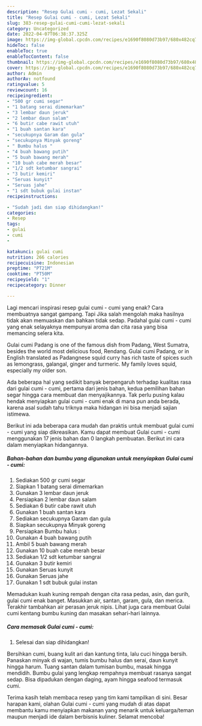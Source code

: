```yaml
---
description: "Resep Gulai cumi - cumi, Lezat Sekali"
title: "Resep Gulai cumi - cumi, Lezat Sekali"
slug: 383-resep-gulai-cumi-cumi-lezat-sekali
category: Uncategorized
date: 2022-04-07T06:38:37.325Z
image: https://img-global.cpcdn.com/recipes/e1690f8080d73b97/680x482cq70/gulai-cumi-cumi-foto-resep-utama.jpg
hideToc: false
enableToc: true
enableTocContent: false
thumbnail: https://img-global.cpcdn.com/recipes/e1690f8080d73b97/680x482cq70/gulai-cumi-cumi-foto-resep-utama.jpg
cover: https://img-global.cpcdn.com/recipes/e1690f8080d73b97/680x482cq70/gulai-cumi-cumi-foto-resep-utama.jpg
author: Admin
authorAv: notfound
ratingvalue: 5
reviewcount: 16
recipeingredient:
- "500 gr cumi segar"
- "1 batang serai dimemarkan"
- "3 lembar daun jeruk"
- "2 lembar daun salam"
- "6 butir cabe rawit utuh"
- "1 buah santan kara"
- "secukupnya Garam dan gula"
- "secukupnya Minyak goreng"
- " Bumbu halus "
- "4 buah bawang putih"
- "5 buah bawang merah"
- "10 buah cabe merah besar"
- "1/2 sdt ketumbar sangrai"
- "3 butir kemiri"
- "Seruas kunyit"
- "Seruas jahe"
- "1 sdt bubuk gulai instan"
recipeinstructions:

- "Sudah jadi dan siap dihidangkan!"
categories:
- Resep
tags:
- gulai
- cumi
- 

katakunci: gulai cumi  
nutrition: 266 calories
recipecuisine: Indonesian
preptime: "PT21M"
cooktime: "PT50M"
recipeyield: "1"
recipecategory: Dinner

---
```



Lagi mencari inspirasi resep gulai cumi - cumi yang enak? Cara membuatnya sangat gampang. Tapi Jika salah mengolah maka hasilnya tidak akan memuaskan dan bahkan tidak sedap. Padahal gulai cumi - cumi yang enak selayaknya mempunyai aroma dan cita rasa yang bisa memancing selera kita.


Gulai cumi Padang is one of the famous dish from Padang, West Sumatra, besides the world most delicious food, Rendang. Gulai cumi Padang, or in English translated as Padangnese squid curry has rich taste of spices such as lemongrass, galangal, ginger and turmeric. My family loves squid, especially my older son.

Ada beberapa hal yang sedikit banyak berpengaruh terhadap kualitas rasa dari gulai cumi - cumi, pertama dari jenis bahan, kedua pemilihan bahan segar hingga cara membuat dan menyajikannya. Tak perlu pusing kalau hendak menyiapkan gulai cumi - cumi enak di mana pun anda berada, karena asal sudah tahu triknya maka hidangan ini bisa menjadi sajian istimewa.


Berikut ini ada beberapa cara mudah dan praktis untuk membuat gulai cumi - cumi yang siap dikreasikan. Kamu dapat membuat Gulai cumi - cumi menggunakan 17 jenis bahan dan 0 langkah pembuatan. Berikut ini cara dalam menyiapkan hidangannya.

<!--inarticleads1-->

##### Bahan-bahan dan bumbu yang digunakan untuk menyiapkan Gulai cumi - cumi:

1. Sediakan 500 gr cumi segar
1. Siapkan 1 batang serai dimemarkan
1. Gunakan 3 lembar daun jeruk
1. Persiapkan 2 lembar daun salam
1. Sediakan 6 butir cabe rawit utuh
1. Gunakan 1 buah santan kara
1. Sediakan secukupnya Garam dan gula
1. Siapkan secukupnya Minyak goreng
1. Persiapkan  Bumbu halus :
1. Gunakan 4 buah bawang putih
1. Ambil 5 buah bawang merah
1. Gunakan 10 buah cabe merah besar
1. Sediakan 1/2 sdt ketumbar sangrai
1. Gunakan 3 butir kemiri
1. Gunakan Seruas kunyit
1. Gunakan Seruas jahe
1. Gunakan 1 sdt bubuk gulai instan


Memadukan kuah kuning rempah dengan cita rasa pedas, asin, dan gurih, gulai cumi enak banget. Masukkan air, santan, garam, gula, dan merica. Terakhir tambahkan air perasan jeruk nipis. Lihat juga cara membuat Gulai cumi kentang bumbu kuning dan masakan sehari-hari lainnya. 

<!--inarticleads2-->

##### Cara memasak Gulai cumi - cumi:


1. Selesai dan siap dihidangkan!

Bersihkan cumi, buang kulit ari dan kantung tinta, lalu cuci hingga bersih. Panaskan minyak di wajan, tumis bumbu halus dan serai, daun kunyit hingga harum. Tuang santan dalam tumisan bumbu, masak hingga mendidih. Bumbu gulai yang lengkap rempahnya membuat rasanya sangat sedap. Bisa dipadukan dengan daging, ayam hingga seafood termasuk cumi. 

Terima kasih telah membaca resep yang tim kami tampilkan di sini. Besar harapan kami, olahan Gulai cumi - cumi yang mudah di atas dapat membantu kamu menyiapkan makanan yang menarik untuk keluarga/teman maupun menjadi ide dalam berbisnis kuliner. Selamat mencoba!
